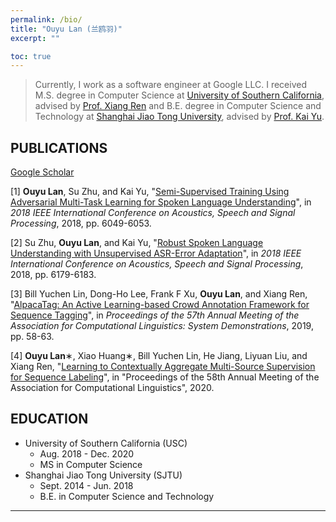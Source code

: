 ```yaml
---
permalink: /bio/
title: "Ouyu Lan (兰鸥羽)"
excerpt: ""

toc: true
---
```

<!-- [Resume](https://drive.google.com/file/d/1JCSfzP9o4xTmkvtVKJKSwxxSo9qMi4ae/view?usp=sharing) -->

> Currently, I work as a software engineer at Google LLC. I received M.S. degree in Computer Science at [University of Southern California](https://www.cs.usc.edu/), advised by [Prof. Xiang Ren](http://www-bcf.usc.edu/~xiangren/) and B.E. degree in Computer Science and Technology at [Shanghai Jiao Tong University](http://www.sjtu.edu.cn), advised by [Prof. Kai Yu](https://speechlab.sjtu.edu.cn/~kyu/). 

<!--
## BASIC INFO
* Gender: Female
* Nationality: SHE (畲族), Chinese
* Birth: 08/20/1996
-->

## PUBLICATIONS 
[Google Scholar](https://scholar.google.com/citations?authuser=1&user=HRCHFNQAAAAJ)

[1] **Ouyu Lan**, Su Zhu, and Kai Yu, "[Semi-Supervised Training Using Adversarial Multi-Task Learning for Spoken Language Understanding](https://speechlab.sjtu.edu.cn/papers/oyl11-lan-icassp18.pdf)", in *2018 IEEE International Conference on Acoustics, Speech and Signal Processing*, 2018, pp. 6049-6053.

[2] Su Zhu, **Ouyu Lan**, and Kai Yu, "[Robust Spoken Language Understanding with Unsupervised ASR-Error Adaptation](https://speechlab.sjtu.edu.cn/papers/sz128-zhu-icassp18.pdf)", in *2018 IEEE International Conference on Acoustics, Speech and Signal Processing*, 2018, pp. 6179-6183.

[3] Bill Yuchen Lin, Dong-Ho Lee, Frank F Xu, **Ouyu Lan**, and Xiang Ren, "[AlpacaTag: An Active Learning-based Crowd Annotation Framework for Sequence Tagging](https://www.aclweb.org/anthology/P19-3010.pdf)", in *Proceedings of the 57th Annual Meeting of the Association for Computational Linguistics: System Demonstrations*, 2019, pp. 58-63.

[4] **Ouyu Lan**∗, Xiao Huang∗, Bill Yuchen Lin, He Jiang, Liyuan Liu, and Xiang Ren, "[Learning to Contextually Aggregate Multi-Source Supervision for Sequence Labeling](https://arxiv.org/abs/1910.04289)", in "Proceedings of the 58th Annual Meeting of the Association for Computational Linguistics", 2020.

## EDUCATION
* University of Southern California (USC)
	* Aug. 2018 - Dec. 2020
	* MS in Computer Science
* Shanghai Jiao Tong University (SJTU)
	* Sept. 2014 - Jun. 2018 
	* B.E. in Computer Science and Technology

<!--## WORK EXPERIENCE-->

<!-- ## HONORS & AWARDS
* Academic Excellence Scholarship of SJTU (2015, 2016, 2017)
* Meritorious Winner of Mathematical Contest in Modeling (2016)
* Xindong Scholarship of SJTU (2015)

## SKILLS & Activities 
* Programming Language 
	* C, C++, Python, Lua, Shell
* Technological Tools 
	* Torch, PyTorch, Caffe, LATEX, MySQL, Verilog
* Translation
	* Sutton et al., “Reinforcement Learning: An Introduction” 
* Social Activities
	* President of Class, CTO of College Propaganda Department -->

---

